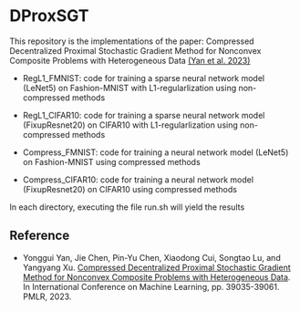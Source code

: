 # DProxSGT

This repository is the implementations of the paper: Compressed Decentralized Proximal Stochastic Gradient Method for Nonconvex Composite Problems with Heterogeneous Data [(Yan et al. 2023)](#DProxSGT)

- RegL1_FMNIST: code for training a sparse neural network model (LeNet5) on Fashion-MNIST with L1-regularlization using non-compressed methods
- RegL1_CIFAR10: code for training a sparse neural network model (FixupResnet20) on CIFAR10 with L1-regularlization using non-compressed methods

- Compress_FMNIST: code for training a neural network model (LeNet5) on Fashion-MNIST using compressed methods
- Compress_CIFAR10:  code for training a neural network model (FixupResnet20) on CIFAR10 using compressed methods

In each directory, executing the file run.sh will yield the results

## Reference  

- <a name="DProxSGT"></a>Yonggui Yan, Jie Chen, Pin-Yu Chen, Xiaodong Cui, Songtao Lu, and Yangyang Xu. [Compressed Decentralized Proximal Stochastic Gradient Method for Nonconvex Composite Problems with Heterogeneous Data](https://proceedings.mlr.press/v202/yan23a/yan23a.pdf). In International Conference on Machine Learning, pp. 39035-39061. PMLR, 2023.
